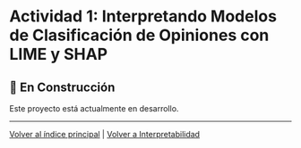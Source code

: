 # Actividad 1: Interpretando Modelos de Clasificación de Opiniones con LIME y SHAP

## 🚧 En Construcción

Este proyecto está actualmente en desarrollo.

---

[Volver al índice principal](../../README.md) | [Volver a Interpretabilidad](../README.md)

